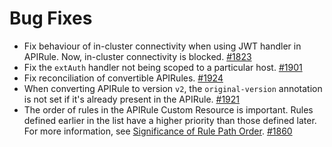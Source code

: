 # Bug Fixes

- Fix behaviour of in-cluster connectivity when using JWT handler in APIRule. Now, in-cluster connectivity is blocked. [#1823](https://github.com/kyma-project/api-gateway/pull/1823)
- Fix the `extAuth` handler not being scoped to a particular host. [#1901](https://github.com/kyma-project/api-gateway/pull/1901)
- Fix reconciliation of convertible APIRules. [#1924](https://github.com/kyma-project/api-gateway/pull/1924)
- When converting APIRule to version `v2`, the `original-version` annotation is not set if it's already present in the APIRule. [#1921](https://github.com/kyma-project/api-gateway/pull/1921)
- The order of rules in the APIRule Custom Resource is important. Rules defined earlier in the list have a higher priority than those defined later. For more information, see [Significance of Rule Path Order](https://kyma-project.io/#/api-gateway/user/custom-resources/apigateway/04-00-apigateway-custom-resource?id=significance-of-rule-path-order). [#1860](https://github.com/kyma-project/api-gateway/pull/1860)